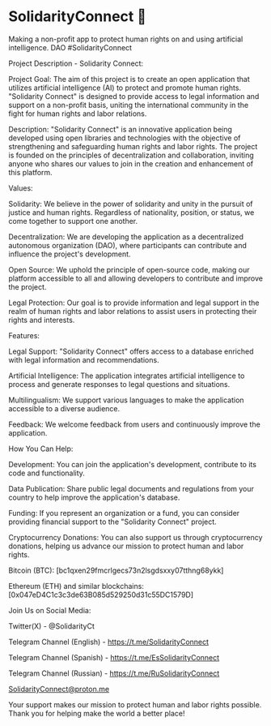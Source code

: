 # SolidarityConnect 🤚
Making a non-profit app to protect human rights on and using artificial intelligence. DAO #SolidarityConnect

Project Description - Solidarity Connect:

Project Goal:
The aim of this project is to create an open application that utilizes artificial intelligence (AI) to protect and promote human rights. "Solidarity Connect" is designed to provide access to legal information and support on a non-profit basis, uniting the international community in the fight for human rights and labor relations.

Description:
"Solidarity Connect" is an innovative application being developed using open libraries and technologies with the objective of strengthening and safeguarding human rights and labor rights. The project is founded on the principles of decentralization and collaboration, inviting anyone who shares our values to join in the creation and enhancement of this platform.

Values:

Solidarity: We believe in the power of solidarity and unity in the pursuit of justice and human rights. Regardless of nationality, position, or status, we come together to support one another.

Decentralization: We are developing the application as a decentralized autonomous organization (DAO), where participants can contribute and influence the project's development.

Open Source: We uphold the principle of open-source code, making our platform accessible to all and allowing developers to contribute and improve the project.

Legal Protection: Our goal is to provide information and legal support in the realm of human rights and labor relations to assist users in protecting their rights and interests.

Features:

Legal Support: "Solidarity Connect" offers access to a database enriched with legal information and recommendations.

Artificial Intelligence: The application integrates artificial intelligence to process and generate responses to legal questions and situations.

Multilingualism: We support various languages to make the application accessible to a diverse audience.

Feedback: We welcome feedback from users and continuously improve the application.

How You Can Help:

Development: You can join the application's development, contribute to its code and functionality.

Data Publication: Share public legal documents and regulations from your country to help improve the application's database.

Funding: If you represent an organization or a fund, you can consider providing financial support to the "Solidarity Connect" project.

Cryptocurrency Donations:
You can also support us through cryptocurrency donations, helping us advance our mission to protect human and labor rights.

Bitcoin (BTC): [bc1qxen29fmcrlgecs73n2lsgdsxxy07tthng68ykk]

Ethereum (ETH) and similar blockchains: [0x047eD4C1c3c3de63B085d529250d31c55DC1579D]

Join Us on Social Media:

Twitter(X) - @SolidarityCt

Telegram Channel (English) - https://t.me/SolidarityConnect

Telegram Channel (Spanish) - https://t.me/EsSolidarityConnect

Telegram Channel (Russian) - https://t.me/RuSolidarityConnect

SolidarityConnect@proton.me

Your support makes our mission to protect human and labor rights possible. Thank you for helping make the world a better place!
